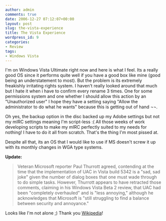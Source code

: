 ```yaml
---
author: admin
comments: true
date: 2006-12-27 07:12:07+00:00
layout: post
slug: the-vista-experience
title: The Vista Experience
wordpress_id: 9
categories:
- Review
tags:
- Windows Vista
---
```


I'm on Windows Vista Ultimate right now and here is what I feel. Its a really good OS since it performs quite well if you have a good box like mine (good being an understatement to most). But the problem is its extremely freakishly irritating rights system. I haven't really looked around that much but I hate it when i have to confirm every rename 3 times. One for some permissions system and one whether I should allow this action by an "Unauthorized user" I hope they have a setting saying "Allow the administrator to do what he wants" because this is getting out of hand ¬¬.

Oh yes, the backup option in the disc backed up my Adobe settings but not my mIRC settings meaning I'm script-less :( All those weeks of work developing scripts to make my mIRC perfectly suited to my needs for nothing! I have to do it all from scratch. That's the thing I'm most pissed at.

Despite all that, its an OS that I would like to use if MS doesn't screw it up with its monthly changes in WGA type systems.

**Update:**


<blockquote>Veteran Microsoft reporter Paul Thurrott agreed, contending at the time that the implementation of UAC in Vista build 5342 is a "sad, sad joke" given the number of dialog boxes that one must wade through to do simple tasks. However, Thurrott appears to have retracted those comments, claiming in his Windows Vista Beta 2 review, that UAC had been "completely overhauled" and is "less annoying," although he acknowledges that Microsoft is "still struggling to find a balance between security and annoyance."</blockquote>


Looks like I'm not alone ;) Thank you [Wikipedia](http://en.wikipedia.org/wiki/Criticism_of_Windows_Vista#User_Account_Control)!
